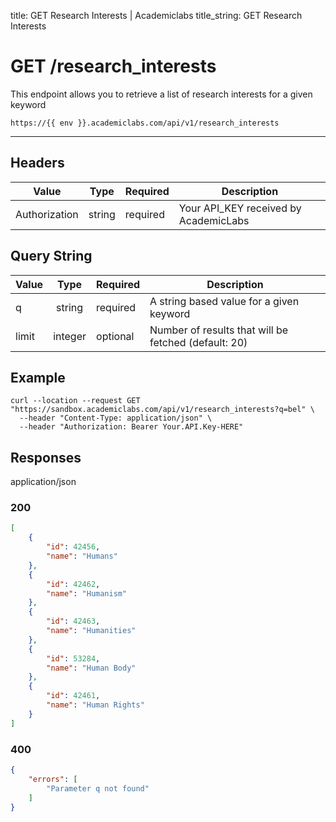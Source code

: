 title: GET Research Interests | Academiclabs
title_string: <span class="t-get">GET</span> Research Interests

# <span class="t-get">GET</span>  /research_interests

This endpoint allows you to retrieve a list of research interests for a given keyword

```
https://{{ env }}.academiclabs.com/api/v1/research_interests
```

---

## Headers

|  Value   |      Type      |  Required | Description |
| -------- |:--------------:|-----------|-----------|
| Authorization  | string | required | Your API_KEY received by AcademicLabs|


## Query String

|  Value   |      Type      |  Required | Description |
| -------- |:--------------:|-----------|-----------|
| q  | string | required | A string based value for a given keyword|
| limit  | integer | optional | Number of results that will be fetched (default: 20)|


## Example

```curl
curl --location --request GET "https://sandbox.academiclabs.com/api/v1/research_interests?q=bel" \
  --header "Content-Type: application/json" \
  --header "Authorization: Bearer Your.API.Key-HERE"
```

## Responses

<span class="response-type" >application/json</span>

### <span class="circle-green"></span>200

```json
[
    {
        "id": 42456,
        "name": "Humans"
    },
    {
        "id": 42462,
        "name": "Humanism"
    },
    {
        "id": 42463,
        "name": "Humanities"
    },
    {
        "id": 53284,
        "name": "Human Body"
    },
    {
        "id": 42461,
        "name": "Human Rights"
    }
]
```

### <span class="circle-red"></span>400

```json
{
    "errors": [
        "Parameter q not found"
    ]
}
```